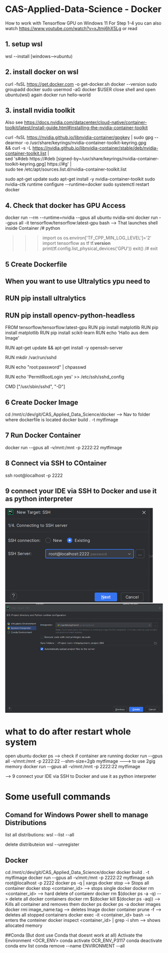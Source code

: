# CAS-Applied-Data-Science - Docker

How to work with Tensorflow GPU on Windows 11
For Step 1-4 you can also watch https://www.youtube.com/watch?v=xJtmj6hX5Lg or read 

## 1. setup wsl
wsl --install [windows-->ubuntu)

## 2. install docker on wsl
curl -fsSL https://get.docker.com -o get-docker.sh
docker --version
sudo groupadd docker
sudo usermod -aG docker $USER
close shell and open ubuntu(wsl) again
docker run hello-world

## 3. install nvidia toolkit
Also see https://docs.nvidia.com/datacenter/cloud-native/container-toolkit/latest/install-guide.html#installing-the-nvidia-container-toolkit

curl -fsSL https://nvidia.github.io/libnvidia-container/gpgkey | sudo gpg --dearmor -o /usr/share/keyrings/nvidia-container-toolkit-keyring.gpg \
  && curl -s -L https://nvidia.github.io/libnvidia-container/stable/deb/nvidia-container-toolkit.list | \
    sed 's#deb https://#deb [signed-by=/usr/share/keyrings/nvidia-container-toolkit-keyring.gpg] https://#g' | \
    sudo tee /etc/apt/sources.list.d/nvidia-container-toolkit.list

sudo apt-get update
sudo apt-get install -y nvidia-container-toolkit
sudo nvidia-ctk runtime configure --runtime=docker
sudo systemctl restart docker

## 4. Check that docker has GPU Access
docker run --rm --runtime=nvidia --gpus all ubuntu nvidia-smi
docker run --gpus all -it tensorflow/tensorflow:latest-gpu bash --> That launches shell inside Container
/# python
>>>import os
>>>os.environ['TF_CPP_MIN_LOG_LEVEL']='2'
>>>import tensorflow as tf
>>>tf.__version__
>>>print(tf.config.list_physical_devices('GPU'))
>>>exit()
/# exit

## 5 Create Dockerfile 
## When you want to use Ultralytics ypu need to
## RUN pip install ultralytics
## RUN pip install opencv-python-headless

FROM tensorflow/tensorflow:latest-gpu
RUN pip install matplotlib
RUN pip install matplotlib
RUN pip install scikit-learn
RUN echo 'Hallo aus dem Image'

RUN apt-get update && apt-get install -y openssh-server

RUN mkdir /var/run/sshd

RUN echo "root:password" | chpasswd

RUN echo 'PermitRootLogin yes' >> /etc/ssh/sshd_config

CMD ["/usr/sbin/sshd", "-D"]

## 6 Create Docker Image

cd /mnt/c/dev/git/CAS_Applied_Data_Science/docker --> Nav to folder where dockerfile is located
docker build . -t mytfimage


## 7 Run Docker Container
docker run --gpus all -v/mnt:/mnt -p 2222:22 mytfimage

## 8 Connect via SSH to COntainer
ssh root@localhost -p 2222

## 9 connect your IDE via SSH to Docker and use it as python interpreter
![img_1.png](img_1.png)
![img.png](img.png)

# what to do after restart whole system
open ubuntu
docker ps --> check if container are running
docker run --gpus all -v/mnt:/mnt -p 2222:22 --shm-size=2gb mytfimage ---> to use 2gig memory
docker run --gpus all -v/mnt:/mnt -p 2222:22 mytfimage

--> 9 connect your IDE via SSH to Docker and use it as python interpreter

# Some usefull commands

## Comand for Windows Power shell to manage Distributions
list all distributions:
wsl --list --all

delete distributeion 
wsl --unregister <dist-name>

## Docker
cd /mnt/c/dev/git/CAS_Applied_Data_Science/docker
docker build . -t mytfimage
docker run --gpus all -v/mnt:/mnt -p 2222:22 mytfimage
ssh root@localhost -p 2222
docker ps -q | xargs docker stop --> Stops all container
docker stop <container_id> --> stops single docker
docker rm <container_id> --> hard delete of contaienr
docker rm $(docker ps -a -q) --> delete all docker containers
docker rm $(docker kill $(docker ps -aq)) --> Kills all container and removes them
docker ps
docker ps -a
docker images
docker rmi image_name:tag --> deletes Image
docker container prune -f --> deletes all stopped containers
docker exec -it <container_id> bash --> enters the conteiner
docker inspect <container_id> | grep -i shm --> shows allocated memory



##Conda (But dont use Conda that doesnt work at all)
Activate the Environment <OCR_ENV>
conda activate OCR_ENV_P3117
conda deactivate
conda env list
conda remove --name ENVIRONMENT --all